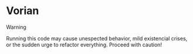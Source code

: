 # Vorian 

>[!WARNING]
> Running this code may cause unespected behavior, mild existencial crises, or the sudden urge to refactor everything. Proceed with caution!



